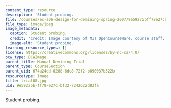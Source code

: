 ```yaml
---
content_type: resource
description: 'Student probing. '
file: /courses/ec-s06-design-for-demining-spring-2007/9e59275bff78e27cbf327242622d83fa_trial08.jpg
file_type: image/jpeg
image_metadata:
  caption: Student probing.
  credit: 'Credit: Image courtesy of MIT OpenCourseWare, course staff, and students.'
  image-alt: 'Student probing. '
learning_resource_types: []
license: https://creativecommons.org/licenses/by-nc-sa/4.0/
ocw_type: OCWImage
parent_title: Manual Demining Trial
parent_type: CourseSection
parent_uid: 674a24dd-0288-6dc8-72f2-b090037b522b
resourcetype: Image
title: trial08.jpg
uid: 9e59275b-ff78-e27c-bf32-7242622d83fa
---
```

Student probing. 